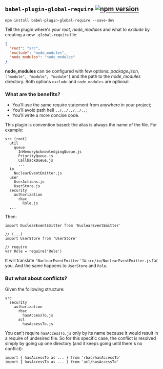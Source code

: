 ## `babel-plugin-global-require` [![npm version](https://badge.fury.io/js/babel-plugin-global-require.svg)](http://badge.fury.io/js/babel-plugin-global-require)
```
npm install babel-plugin-global-require --save-dev
```

Tell the plugin where's your *root*, *node_modules* and what to *exclude* by creating a new `.global-require` file:

```JSON
{
  "root": "src",
  "exclude": "node_modules",
  "node_modules": "node_modules"
}
```

**node_modules** can be configured with few options: *package.json*, `["module", "module", "module"]` and the path to the *node_modules* directory. Both options `exclude` and `node_modules` are optional.

### What are the benefits?
- You'll use the same require statement from anywhere in your project;
- You'll avoid path hell `../../../../..`;
- You'll write a more concise code.

This plugin is convention based: the alias is always the name of the file. For example:
```
src (root)
  util
    queue
      InMemoryAcknowledgingQueue.js
      PriorityQueue.js
      CallbackQueue.js
      ...
  io
    NuclearEventEmitter.js
  user
    UserActions.js
    UserStore.js
  security
    authorization
      rbac
        Role.js
  ...
```

Then:
```JS
import NuclearEventEmitter from 'NuclearEventEmitter'

// (...)
import UserStore from 'UserStore'

// require
var Role = require('Role')
```

It will translate `'NuclearEventEmitter'` to `src/io/NuclearEventEmitter.js` for you. And the same happens to `UserStore` and `Role`.

### But what about conflicts?
Given the following structure:
```
src
  security
    authorization
      rbac
        hasAccessTo.js
      acl
        hasAccessTo.js
```

You can't require `hasAccessTo.js` only by its name because it would result in a require of undesired file. So for this specific case, the conflict is resolved simply by going up one directory (and it keeps going until there's no conflict):

```JS
import { hasAccessTo as ... } from 'rbac/hasAccessTo'
import { hasAccessTo as ... } from 'acl/hasAccessTo'
```
